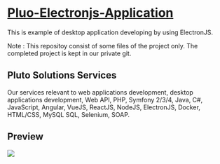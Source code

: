 # [Pluo-Electronjs-Application](https://startbootstrap.com/template-overviews/resume/)

This is example of desktop application developing by using ElectronJS.

Note :
This repositoy consist of some files of the project only. The completed project is kept in our private git.

## Pluto Solutions Services
Our services relevant to web applications development, desktop applications development, Web API, PHP, Symfony 2/3/4, Java, C#, JavaScript, Angular, VueJS, ReactJS, NodeJS, ElectronJS, Docker, HTML/CSS, MySQL SQL, Selenium, SOAP.

## Preview
![](https://github.com/plutosolutions/pluto-electronjs/blob/master/pluto-electronjs.png)
